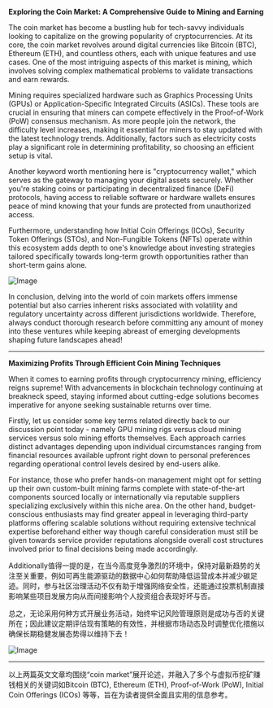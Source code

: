 **Exploring the Coin Market: A Comprehensive Guide to Mining and Earning**

The coin market has become a bustling hub for tech-savvy individuals looking to capitalize on the growing popularity of cryptocurrencies. At its core, the coin market revolves around digital currencies like Bitcoin (BTC), Ethereum (ETH), and countless others, each with unique features and use cases. One of the most intriguing aspects of this market is mining, which involves solving complex mathematical problems to validate transactions and earn rewards.

Mining requires specialized hardware such as Graphics Processing Units (GPUs) or Application-Specific Integrated Circuits (ASICs). These tools are crucial in ensuring that miners can compete effectively in the Proof-of-Work (PoW) consensus mechanism. As more people join the network, the difficulty level increases, making it essential for miners to stay updated with the latest technology trends. Additionally, factors such as electricity costs play a significant role in determining profitability, so choosing an efficient setup is vital.

Another keyword worth mentioning here is "cryptocurrency wallet," which serves as the gateway to managing your digital assets securely. Whether you're staking coins or participating in decentralized finance (DeFi) protocols, having access to reliable software or hardware wallets ensures peace of mind knowing that your funds are protected from unauthorized access.

Furthermore, understanding how Initial Coin Offerings (ICOs), Security Token Offerings (STOs), and Non-Fungible Tokens (NFTs) operate within this ecosystem adds depth to one's knowledge about investing strategies tailored specifically towards long-term growth opportunities rather than short-term gains alone.

![Image](https://github.com/user-attachments/assets/590b50a7-4459-4e76-8a31-559aed223621)

In conclusion, delving into the world of coin markets offers immense potential but also carries inherent risks associated with volatility and regulatory uncertainty across different jurisdictions worldwide. Therefore, always conduct thorough research before committing any amount of money into these ventures while keeping abreast of emerging developments shaping future landscapes ahead!

---

**Maximizing Profits Through Efficient Coin Mining Techniques**

When it comes to earning profits through cryptocurrency mining, efficiency reigns supreme! With advancements in blockchain technology continuing at breakneck speed, staying informed about cutting-edge solutions becomes imperative for anyone seeking sustainable returns over time.

Firstly, let us consider some key terms related directly back to our discussion point today - namely GPU mining rigs versus cloud mining services versus solo mining efforts themselves. Each approach carries distinct advantages depending upon individual circumstances ranging from financial resources available upfront right down to personal preferences regarding operational control levels desired by end-users alike.

For instance, those who prefer hands-on management might opt for setting up their own custom-built mining farms complete with state-of-the-art components sourced locally or internationally via reputable suppliers specializing exclusively within this niche area. On the other hand, budget-conscious enthusiasts may find greater appeal in leveraging third-party platforms offering scalable solutions without requiring extensive technical expertise beforehand either way though careful consideration must still be given towards service provider reputations alongside overall cost structures involved prior to final decisions being made accordingly.

Additionally值得一提的是，在当今高度竞争激烈的环境中，保持对最新趋势的关注至关重要，例如可再生能源驱动的数据中心如何帮助降低运营成本并减少碳足迹。同时，参与社区治理活动不仅有助于增强网络安全性，还能通过投票机制直接影响某些项目发展方向从而间接影响个人投资组合表现好坏与否。

总之，无论采用何种方式开展业务活动，始终牢记风险管理原则是成功与否的关键所在；因此建议定期评估现有策略的有效性，并根据市场动态及时调整优化措施以确保长期稳健发展态势得以维持下去！

![Image](https://github.com/user-attachments/assets/590b50a7-4459-4e76-8a31-559aed223621)

---

以上两篇英文文章均围绕“coin market”展开论述，并融入了多个与虚拟币挖矿赚钱相关的关键词如Bitcoin (BTC), Ethereum (ETH), Proof-of-Work (PoW), Initial Coin Offerings (ICOs) 等等，旨在为读者提供全面且实用的信息参考。
